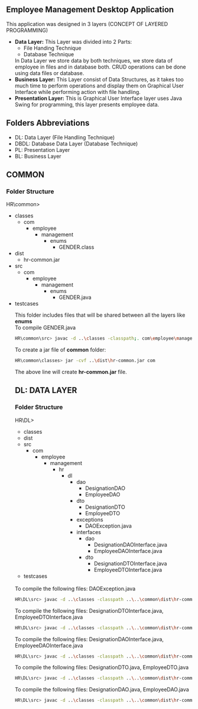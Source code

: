 ## Employee Management Desktop Application

This application was designed in 3 layers (CONCEPT OF LAYERED PROGRAMMING) <br>
<ul>
  <li>
<b>Data Layer:</b> This Layer was divided into 2 Parts:
    <ul>
   <li>File Handing Technique </li> 
    <li>Database Technique </li>
    </ul>
    In Data Layer we store data by both techniques, we store data of employee in files and in database both. CRUD operations can be done using data files or database.
</li>
<li>
<b>Business Layer:</b> This Layer consist of Data Structures, as it takes too much time to perform operations and display them on Graphical User Interface while performing action with file handling.</li>
<li>
<b>Presentation Layer:</b> This is Graphical User Interface layer uses Java Swing for programming, this layer presents employee data.</li>
</ul>

## Folders Abbreviations
<ul>
  <li>DL: Data Layer (File Handling Technique)</li>
  <li>DBDL: Database Data Layer (Database Technique)</li>
  <li>PL: Presentation Layer</li>
  <li>BL: Business Layer </li>
</ul>

## COMMON
### Folder Structure
HR\common>
<ul>
  <li>classes
  <ul>
    <li>com
      <ul>
        <li>employee
          <ul>
            <li>management
              <ul>
                <li>enums
                  <ul>
                    <li>GENDER.class</li>
                  </ul>
                </li>
              </ul>
            </li>
          </ul>
        </li>
      </ul>
    </li>
  </ul></li>
  <li>dist
    <ul>
      <li>hr-common.jar</li>
    </ul>
  </li>
  <li>src
  <ul>
    <li>com
      <ul>
        <li>employee
          <ul>
            <li>management
              <ul>
                <li>enums
                  <ul>
                    <li>GENDER.java</li>
                  </ul>
                </li>
              </ul>
            </li>
          </ul>
        </li>
      </ul>
    </li>
  </ul>
  </li>
  <li>testcases</li>

    
This folder includes files that will be shared between all the layers like **enums** <br>
To compile GENDER.java <br>
```bash
HR\common\src> javac -d ..\classes -classpath;. com\employee\management\enums\*.java
```
To create a jar file of **common** folder: <br>
```bash
HR\common\classes> jar -cvf ..\dist\hr-common.jar com
```
The above line will create **hr-common.jar** file.


## DL: DATA LAYER
### Folder Structure
HR\DL>
<ul>
  <li>classes</li>
  <li>dist</li>
  <li>
    src
    <ul>
      <li>com
        <ul>
          <li>employee
            <ul>
              <li>management
                <ul>
                  <li>hr
                    <ul>
                      <li>dl
                        <ul>
                          <li>dao
                            <ul>
            <li>DesignationDAO</li>
            <li>EmployeeDAO</li>
          </ul>
    </li>
        <li>dto
          <ul>
            <li>DesignationDTO</li>
            <li>EmployeeDTO</li>
          </ul>
        </li>
        <li>exceptions
          <ul><li>DAOException.java</li></ul>
        </li>
        <li>interfaces
          <ul>
            <li>dao
              <ul>
                <li>DesignationDAOInterface.java</li>
                <li>EmployeeDAOInterface.java</li>              
              </ul>
            </li>
            <li>dto
              <ul>
                <li>DesignationDTOInterface.java</li>
                <li>EmployeeDTOInterface.java</li>              
              </ul>
            </li>
          </ul>
        </li>
        
  </ul>
    </li>
  </ul>
    </li>
  </ul>
    </li>
  </ul>
    </li>
  </ul>
    </li>
  </ul>
  </li>
  <li>testcases</li>
</ul>
<br>
To compile the following files: DAOException.java <br>

```bash
HR\DL\src> javac -d ..\classes -classpath ..\..\common\dist\hr-common.jar;. com\employee\management\hr\dl\exceptions\*.java
```

To compile the following files: DesignationDTOInterface.java, EmployeeDTOInterface.java <br>
```bash
HR\DL\src> javac -d ..\classes -classpath ..\..\common\dist\hr-common.jar;. com\employee\management\hr\dl\interfaces\dto\*.java
```
To compile the following files: DesignationDAOInterface.java, EmployeeDAOInterface.java <br>
```bash
HR\DL\src> javac -d ..\classes -classpath ..\..\common\dist\hr-common.jar;. com\employee\management\hr\dl\interfaces\dto\*.java
```
To compile the following files: DesignationDTO.java, EmployeeDTO.java <br>
```bash
HR\DL\src> javac -d ..\classes -classpath ..\..\common\dist\hr-common.jar;. com\employee\management\hr\dl\dto\*.java
```
To compile the following files: DesignationDAO.java, EmployeeDAO.java <br>
```bash
HR\DL\src> javac -d ..\classes -classpath ..\..\common\dist\hr-common.jar;. com\employee\management\hr\dl\dao\*.java
```


